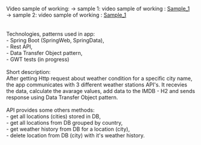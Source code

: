 Video sample of working:
        -> sample 1: video sample of working : <a href="https://github.com/Pawel-Iskra/LocalWeatherStationAPI/blob/master/weather_api_1.mp4">Sample_1</a><br>
        -> sample 2: video sample of working : <a href="https://github.com/Pawel-Iskra/LocalWeatherStationAPI/blob/master/weather_api_2.mp4">Sample_1</a><br>
<br><br>Technologies, patterns used in app:
<br> - Spring Boot (SpringWeb, SpringData),
<br> - Rest API,
<br> - Data Transfer Object pattern,
<br> - GWT tests (in progress)
<br>
<br>Short description:
<br>After getting Http request about weather condition for a specific city name, the app communicates with 3 different weather stations API's. It recevies the data, calculate the avarage values, add data to the IMDB - H2 and sends response using Data Transfer Object pattern.
<br>
<br>API provides some others methods:
<br> - get all locations (cities) stored in DB,
<br> - get all locations from DB grouped by country,
<br> - get weather history from DB for a location (city),
<br> - delete location from DB (city) with it's weather history.

